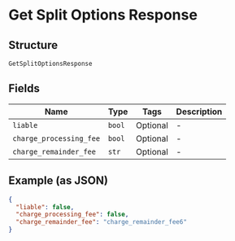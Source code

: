 
# Get Split Options Response

## Structure

`GetSplitOptionsResponse`

## Fields

| Name | Type | Tags | Description |
|  --- | --- | --- | --- |
| `liable` | `bool` | Optional | - |
| `charge_processing_fee` | `bool` | Optional | - |
| `charge_remainder_fee` | `str` | Optional | - |

## Example (as JSON)

```json
{
  "liable": false,
  "charge_processing_fee": false,
  "charge_remainder_fee": "charge_remainder_fee6"
}
```

